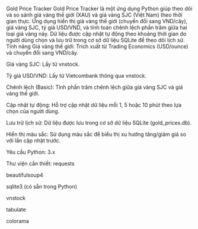 Gold Price Tracker
Gold Price Tracker là một ứng dụng Python giúp theo dõi và so sánh giá vàng thế giới (XAU) và giá vàng SJC (Việt Nam) theo thời gian thực. Ứng dụng hiển thị giá vàng thế giới (chuyển đổi sang VND/cây), giá vàng SJC, tỷ giá USD/VND, và tính toán chênh lệch phần trăm giữa hai loại giá vàng này. Dữ liệu được cập nhật tự động theo khoảng thời gian do người dùng chọn và lưu trữ trong cơ sở dữ liệu SQLite để theo dõi lịch sử.
Tính năng
Giá vàng thế giới: Trích xuất từ Trading Economics (USD/ounce) và chuyển đổi sang VND/cây.

Giá vàng SJC: Lấy từ vnstock.

Tỷ giá USD/VND: Lấy từ Vietcombank thông qua vnstock.

Chênh lệch (Basic): Tính phần trăm chênh lệch giữa giá vàng SJC và giá vàng thế giới.

Cập nhật tự động: Hỗ trợ cập nhật dữ liệu mỗi 1, 5 hoặc 10 phút theo lựa chọn của người dùng.

Lưu trữ lịch sử: Dữ liệu được lưu trong cơ sở dữ liệu SQLite (gold_prices.db).

Hiển thị màu sắc: Sử dụng màu sắc để biểu thị xu hướng tăng/giảm giá so với lần cập nhật trước.

Yêu cầu
Python: 3.x

Thư viện cần thiết:
requests

beautifulsoup4

sqlite3 (có sẵn trong Python)

vnstock

tabulate

colorama

